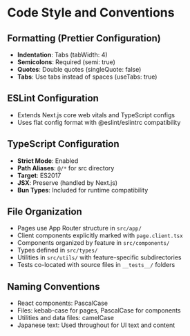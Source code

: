 # Code Style and Conventions

## Formatting (Prettier Configuration)
- **Indentation**: Tabs (tabWidth: 4)
- **Semicolons**: Required (semi: true)  
- **Quotes**: Double quotes (singleQuote: false)
- **Tabs**: Use tabs instead of spaces (useTabs: true)

## ESLint Configuration
- Extends Next.js core web vitals and TypeScript configs
- Uses flat config format with @eslint/eslintrc compatibility

## TypeScript Configuration
- **Strict Mode**: Enabled
- **Path Aliases**: `@/*` for src directory
- **Target**: ES2017
- **JSX**: Preserve (handled by Next.js)
- **Bun Types**: Included for runtime compatibility

## File Organization
- Pages use App Router structure in `src/app/`
- Client components explicitly marked with `page.client.tsx`
- Components organized by feature in `src/components/`
- Types defined in `src/types/`
- Utilities in `src/utils/` with feature-specific subdirectories
- Tests co-located with source files in `__tests__/` folders

## Naming Conventions
- React components: PascalCase
- Files: kebab-case for pages, PascalCase for components
- Utilities and data files: camelCase
- Japanese text: Used throughout for UI text and content